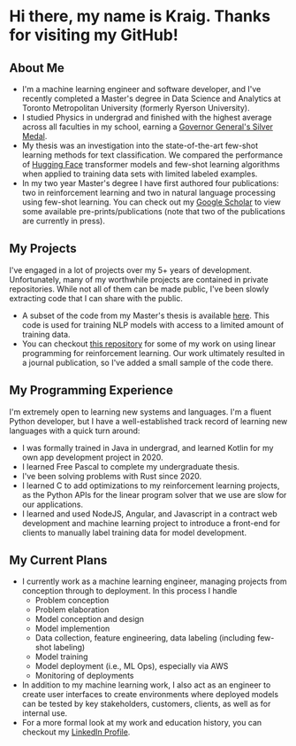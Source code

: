 # Hi there, my name is Kraig. Thanks for visiting my GitHub!

## About Me

* I'm a machine learning engineer and software developer, and I've recently completed a Master's degree in Data Science and Analytics at Toronto Metropolitan University (formerly Ryerson University).
* I studied Physics in undergrad and finished with the highest average across all faculties in my school, earning a [Governor General's Silver Medal](https://brocku.ca/brock-news/2020/10/physics-grads-earn-governor-general-silver-medals-at-fall-convocation/).
* My thesis was an investigation into the state-of-the-art few-shot learning methods for text classification. We compared the performance of [Hugging Face](https://huggingface.co) transformer models and few-shot learning algorithms when applied to training data sets with limited labeled examples.
* In my two year Master's degree I have first authored four publications: two in reinforcement learning and two in natural language processing using few-shot learning. You can check out my [Google Scholar](https://scholar.google.ca/citations?user=41uOLbMAAAAJ&hl=en) to view some available pre-prints/publications (note that two of the publications are currently in press).

## My Projects

I've engaged in a lot of projects over my 5+ years of development.
Unfortunately, many of my worthwhile projects are contained in private repositories.
While not all of them can be made public, I've been slowly extracting code that I can share with the public.

* A subset of the code from my Master's thesis is available [here](https://github.com/rhelmeczi/few_shot_nlp). This code is used for training NLP models with access to a limited amount of training data.
* You can checkout [this repository](https://github.com/rhelmeczi/itlp-cpomdp) for some of my work on using linear programming for reinforcement learning.
  Our work ultimately resulted in a journal publication, so I've added a small sample of the code there.
  
 ## My Programming Experience
 
 I'm extremely open to learning new systems and languages. I'm a fluent Python developer, but I have a well-established track record of learning new languages with a quick turn around:
 * I was formally trained in Java in undergrad, and learned Kotlin for my own app development project in 2020.
 * I learned Free Pascal to complete my undergraduate thesis.
 * I've been solving problems with Rust since 2020.
 * I learned C to add optimizations to my reinforcement learning projects, as the Python APIs for the linear program solver that we use are slow for our applications.
 * I learned and used NodeJS, Angular, and Javascript in a contract web development and machine learning project to introduce a front-end for clients to manually label training data for model development.

## My Current Plans

* I currently work as a machine learning engineer, managing projects from conception through to deployment. In this process I handle
  - Problem conception
  - Problem elaboration
  - Model conception and design
  - Model implemention
  - Data collection, feature engineering, data labeling (including few-shot labeling)
  - Model training
  - Model deployment (i.e., ML Ops), especially via AWS
  - Monitoring of deployments
* In addition to my machine learning work, I also act as an engineer to create user interfaces to create environments where deployed models can be tested by key stakeholders, customers, clients, as well as for internal use.
* For a more formal look at my work and education history, you can checkout my [LinkedIn Profile](https://www.linkedin.com/in/kraighelmeczi/).

<!--
**rhelmeczi/rhelmeczi** is a ✨ _special_ ✨ repository because its `README.md` (this file) appears on your GitHub profile.

Here are some ideas to get you started:

- 🔭 I’m currently working on ...
- 🌱 I’m currently learning ...
- 👯 I’m looking to collaborate on ...
- 🤔 I’m looking for help with ...
- 💬 Ask me about ...
- 📫 How to reach me: ...
- 😄 Pronouns: ...
- ⚡ Fun fact: ...
-->
